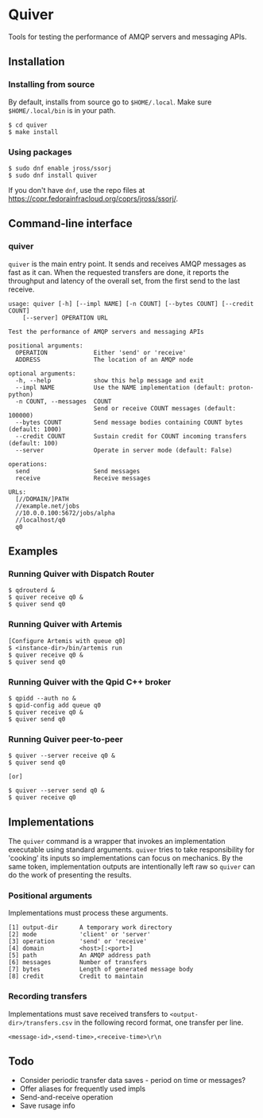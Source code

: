 # Quiver

Tools for testing the performance of AMQP servers and messaging APIs.

## Installation

### Installing from source

By default, installs from source go to `$HOME/.local`.  Make sure
`$HOME/.local/bin` is in your path.

    $ cd quiver
    $ make install

### Using packages

    $ sudo dnf enable jross/ssorj
    $ sudo dnf install quiver

If you don't have `dnf`, use the repo files at
<https://copr.fedorainfracloud.org/coprs/jross/ssorj/>.

## Command-line interface

### quiver

`quiver` is the main entry point.  It sends and receives AMQP messages
as fast as it can.  When the requested transfers are done, it reports
the throughput and latency of the overall set, from the first send to
the last receive.

    usage: quiver [-h] [--impl NAME] [-n COUNT] [--bytes COUNT] [--credit COUNT]
        [--server] OPERATION URL

    Test the performance of AMQP servers and messaging APIs

    positional arguments:
      OPERATION             Either 'send' or 'receive'
      ADDRESS               The location of an AMQP node

    optional arguments:
      -h, --help            show this help message and exit
      --impl NAME           Use the NAME implementation (default: proton-python)
      -n COUNT, --messages  COUNT
                            Send or receive COUNT messages (default: 100000)
      --bytes COUNT         Send message bodies containing COUNT bytes (default: 1000)
      --credit COUNT        Sustain credit for COUNT incoming transfers (default: 100)
      --server              Operate in server mode (default: False)

    operations:
      send                  Send messages
      receive               Receive messages

    URLs:
      [//DOMAIN/]PATH
      //example.net/jobs
      //10.0.0.100:5672/jobs/alpha
      //localhost/q0
      q0

## Examples

### Running Quiver with Dispatch Router

    $ qdrouterd &
    $ quiver receive q0 &
    $ quiver send q0

### Running Quiver with Artemis

    [Configure Artemis with queue q0]
    $ <instance-dir>/bin/artemis run
    $ quiver receive q0 &
    $ quiver send q0
    
### Running Quiver with the Qpid C++ broker

    $ qpidd --auth no &
    $ qpid-config add queue q0
    $ quiver receive q0 &
    $ quiver send q0

### Running Quiver peer-to-peer

    $ quiver --server receive q0 &
    $ quiver send q0

    [or]

    $ quiver --server send q0 &
    $ quiver receive q0

## Implementations

The `quiver` command is a wrapper that invokes an implementation
executable using standard arguments.  `quiver` tries to take
responsibility for 'cooking' its inputs so implementations can focus
on mechanics.  By the same token, implementation outputs are
intentionally left raw so `quiver` can do the work of presenting the
results.

### Positional arguments

Implementations must process these arguments.

    [1] output-dir      A temporary work directory
    [2] mode            'client' or 'server'
    [3] operation       'send' or 'receive'
    [4] domain          <host>[:<port>]
    [5] path            An AMQP address path
    [6] messages        Number of transfers
    [7] bytes           Length of generated message body
    [8] credit          Credit to maintain

### Recording transfers

Implementations must save received transfers to
`<output-dir>/transfers.csv` in the following record format, one
transfer per line.

    <message-id>,<send-time>,<receive-time>\r\n

## Todo

- Consider periodic transfer data saves - period on time or messages?
- Offer aliases for frequently used impls
- Send-and-receive operation
- Save rusage info
